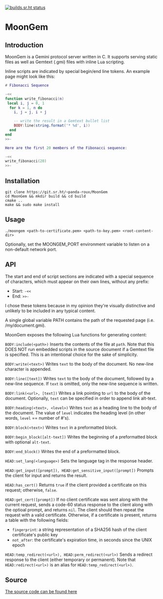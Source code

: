 [![builds.sr.ht status](https://builds.sr.ht/~panda-roux/MoonGem.svg)](https://builds.sr.ht/~panda-roux/MoonGem?)

# MoonGem

## Introduction

MoonGem is a Gemini protocol server written in C. It supports serving static files as well as Gemtext (.gmi) files with inline Lua scripting.

Inline scripts are indicated by special begin/end line tokens. An example page might look like this:

```lua
# Fibonacci Sequence 

-<<
function write_fibonacci(n)
 local i, j = 0, 1
  for k = 1, n do
    i, j = j, i + j

    -- write the result in a Gemtext bullet list
    BODY:line(string.format('* %d', i))
  end
end
>>-

Here are the first 20 members of the Fibonacci sequence:

-<<
write_fibonacci(20)
>>-
```

## Installation

```
git clone https://git.sr.ht/~panda-roux/MoonGem
cd MoonGem && mkdir build && cd build
cmake ..
make && sudo make install
```

## Usage

```
./moongem <path-to-certificate.pem> <path-to-key.pem> <root-content-dir>
```

Optionally, set the MOONGEM_PORT environment variable to listen on a non-default network port.

## API

The start and end of script sections are indicated with a special sequence of characters, which must appear on their own lines, without any prefix:
* Start: `-<<`
* End: `>>-`

I chose these tokens because in my opinion they're visually distinctive and unlikely to be included in any typical content.

A single global variable PATH contains the path of the requested page (i.e. /my/document.gmi).

MoonGem exposes the following Lua functions for generating content:

`BODY:include(<path>)`
Inserts the contents of the file at `path`. Note that this DOES NOT run embedded scripts in the source document if a Gemtext file is specified. This is an intentional choice for the sake of simplicity.

`BODY:write(<text>)`
Writes `text` to the body of the document. No new-line character is appended.

`BODY:line([text])`
Writes `text` to the body of the document, followed by a new-line sequence.  If `text` is omitted, only the new-line sequence is written.

`BODY:link(<url>, [text])`
Writes a link pointing to `url` to the body of the document. Optionally, `text` can be specified in order to append link alt-text.

`BODY:heading(<text>, <level>)`
Writes `text` as a heading line to the body of the document. The value of `level` indicates the heading level (in other words, `level` == number of #'s).

`BODY:block(<text>)`
Writes `text` in a preformatted block.

`BODY:begin_block([alt-text])`
Writes the beginning of a preformatted block with optional `alt-text`.

`BODY:end_block()`
Writes the end of a preformatted block.

`HEAD:set_lang(<language>)`
Sets the language tag in the response header.

`HEAD:get_input([prompt]), HEAD:get_sensitive_input([prompt])`
Prompts the client for input and returns the result.

`HEAD:has_cert()`
Returns `true` if the client provided a certificate on this request; otherwise, `false`.

`HEAD:get_cert([prompt])`
If no client certificate was sent along with the current request, sends a code-60 status response to the client along with the optioal prompt, and returns `nil`.  The client should then repeat the request with a valid certificate.  Otherwise, if a certificate is present, returns a table with the following fields:
- `fingerprint`: a string representation of a SHA256 hash of the client certificate's public key
- `not_after`: the certificate's expiration time, in seconds since the UNIX epoch

`HEAD:temp_redirect(<url>), HEAD:perm_redirect(<url>)`
Sends a redirect response to the client (either temporary or permanent).
Note that `HEAD:redirect(<url>)` is an alias for `HEAD:temp_redirect(<url>)`.


## Source

[The source code can be found here](https://git.sr.ht/~panda-roux/MoonGem/)
